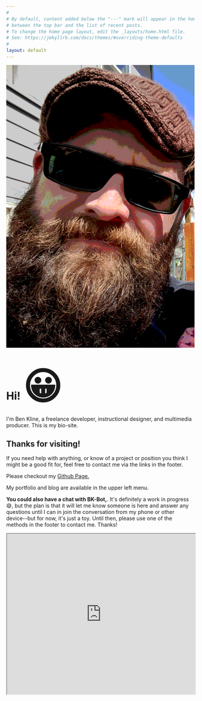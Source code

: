 ```yaml
---
#
# By default, content added below the "---" mark will appear in the home page
# between the top bar and the list of recent posts.
# To change the home page layout, edit the _layouts/home.html file.
# See: https://jekyllrb.com/docs/themes/#overriding-theme-defaults
#
layout: default
---
```

<img class="img-wrap" src="/assets/images/bk-logo.png">

# Hi! <span style='font-size:100px;'>&#128512;</span>

I'm Ben Kline, a freelance developer, instructional designer, and multimedia producer. This is my bio-site.

## Thanks for visiting!

If you need help with anything, or know of a project or position you think I might be a good fit for, feel free to contact me via the links in the footer.

Please checkout my <a href="https://github.com/benkline?tab=repositories"><i class="github icon"></i>Github Page. </a>

My portfolio and blog are available in the upper left menu.

**You could also have a chat with BK-Bot,**. It's definitely a work in progress :smile:, but the plan is that it will let me know someone is here and answer any questions until I can in join the conversation from my phone or other device--but for now, it's just a toy. Until then, please use one of the methods in the footer to contact me. Thanks!

<div class="ui raised centered container segment w-100">
    <iframe
        allow="microphone;"
        width="100%"
        height="430"
        src="https://console.dialogflow.com/api-client/demo/embedded/fe93bd94-dd8c-4914-97dc-6dcdf95ec501">
        [comment]:  https://bk-bot-njulrjaiyz.now.sh
    </iframe>
</div>
